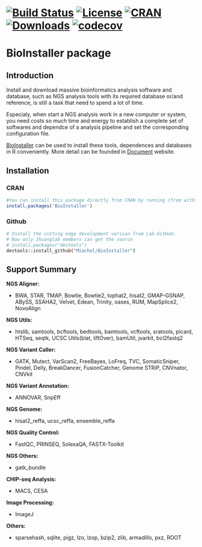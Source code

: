 # [![Build Status](https://travis-ci.org/Miachol/BioInstaller.svg)](https://travis-ci.org/Miachol/BioInstaller) [![License](https://img.shields.io/badge/license-MIT-brightgreen.svg?style=flat)](https://en.wikipedia.org/wiki/MIT_License) [![CRAN](http://www.r-pkg.org/badges/version/BioInstaller)](https://cran.r-project.org/package=BioInstaller) [![Downloads](http://cranlogs.r-pkg.org/badges/BioInstaller?color=brightgreen)](http://www.r-pkg.org/pkg/BioInstaller) [![codecov](https://codecov.io/github/Miachol/BioInstaller/branch/master/graphs/badge.svg)](https://codecov.io/github/Miachol/BioInstaller) 

BioInstaller package
==============

## Introduction
Install and download massive bioinformatics analysis software and database, such as NGS analysis tools with its required database or/and reference, is still a task that need to spend a lot of time. 

Especialy, when start a NGS analysis work in a new computer or system, you need costs so much time and energy to 
 establish a complete set of softwares and dependce of a analysis pipeline and set the corresponding configuration file.

[BioInstaller](https://github.com/Miachol/BioInstaller) can be used to install these tools, dependences and databases in R conveniently. More detail can be founded in [Document](http://bioinfo.rjh.com.cn/labs/jhuang/tools/BioInstaller/) website.

## Installation

### CRAN
``` r
#You can install this package directly from CRAN by running (from within R):
install.packages('BioInstaller')
```

### Github
``` bash
# Install the cutting edge development version from Lab-GitHub:
# Now only Jhuanglab members can get the source
# install.packages("devtools")
devtools::install_github("Miachol/BioInstaller")
```

## Support Summary

**NGS Aligner:** 

- BWA, STAR, TMAP, Bowtie, Bowtie2, tophat2, hisat2, GMAP-GSNAP, ABySS, SSAHA2, Velvet, Edean, Trinity, oases, RUM, MapSplice2, NovoAlign

**NGS Utils:** 

- htslib, samtools, bcftools, bedtools, bamtools, vcftools, sratools, picard, HTSeq, seqtk, UCSC Utils(blat, liftOver), bamUtil, jvarkit, bcl2fastq2

**NGS Variant Caller:** 
    
- GATK, Mutect, VarScan2, FreeBayes, LoFreq, TVC, SomaticSniper, Pindel, Delly, BreakDancer, FusionCatcher, Genome STRiP, CNVnator, CNVkit

**NGS Variant Annotation:** 

- ANNOVAR, SnpEff

**NGS Genome:**

- hisat2_reffa, ucsc_reffa, ensemble_reffa 

**NGS Quality Control:** 

- FastQC, PRINSEQ, SolexaQA, FASTX-Toolkit

**NGS Others:**

- gatk_bundle

**CHIP-seq Analysis:**

- MACS, CESA

**Image Processing:**

- ImageJ

**Others:** 

- sparsehash, sqlite, pigz, lzo, lzop, bzip2, zlib, armadillo, pxz, ROOT

